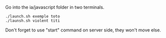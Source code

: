 Go into the ia/javascript folder in two terminals.

    ./launch.sh exemple toto
    ./launsh.sh violent titi
	
Don't forget to use "start" command on server side, they won't move else.
